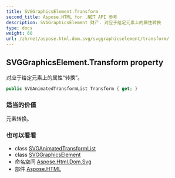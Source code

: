 ```yaml
---
title: SVGGraphicsElement.Transform
second_title: Aspose.HTML for .NET API 参考
description: SVGGraphicsElement 财产. 对应于给定元素上的属性转换
type: docs
weight: 60
url: /zh/net/aspose.html.dom.svg/svggraphicselement/transform/
---
```

## SVGGraphicsElement.Transform property

对应于给定元素上的属性“转换”。

```csharp
public SVGAnimatedTransformList Transform { get; }
```

### 适当的价值

元素转换。

### 也可以看看

* class [SVGAnimatedTransformList](../../../aspose.html.dom.svg.datatypes/svganimatedtransformlist/)
* class [SVGGraphicsElement](../)
* 命名空间 [Aspose.Html.Dom.Svg](../../svggraphicselement/)
* 部件 [Aspose.HTML](../../../)


